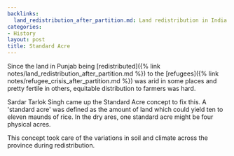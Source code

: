 ```yaml
---
backlinks:
  land_redistribution_after_partition.md: Land redistribution in India after Partition
categories:
- History
layout: post
title: Standard Acre
---
```


Since the land in Punjab being
[redistributed]({% link notes/land_redistribution_after_partition.md %}) to the
[refugees]({% link notes/refugee_crisis_after_partition.md %}) was arid in some places
and pretty fertile in others, equitable distribution to farmers was hard.


Sardar Tarlok Singh came up the Standard Acre concept to fix this. A 'standard acre'
was defined as the amount of land which could yield ten to eleven maunds of rice. In
the dry ares, one standard acre might be four physical acres.

This concept took care of the variations in soil and climate across the province during
redistribution.